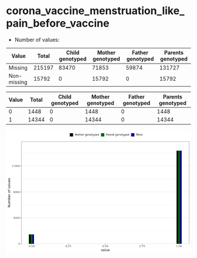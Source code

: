 # corona_vaccine_menstruation_like_pain_before_vaccine
- Number of values:

| Value | Total | Child genotyped | Mother genotyped | Father genotyped | Parents genotyped |
| ----- | ----- | --------------- | ---------------- | ---------------- |---------------- |
| Missing | 215197 | 83470 | 71853 | 59874 | 131727 |
| Non-missing | 15792 | 0 | 15792 | 0 | 15792 |

| Value | Total | Child genotyped | Mother genotyped | Father genotyped | Parents genotyped |
| ----- | ----- | --------------- | ---------------- | ---------------- |---------------- |
| 0 | 1448 | 0 | 1448 | 0 | 1448 |
| 1 | 14344 | 0 | 14344 | 0 | 14344 |



![](corona_vaccine_menstruation_like_pain_before_vaccine_n.png)



